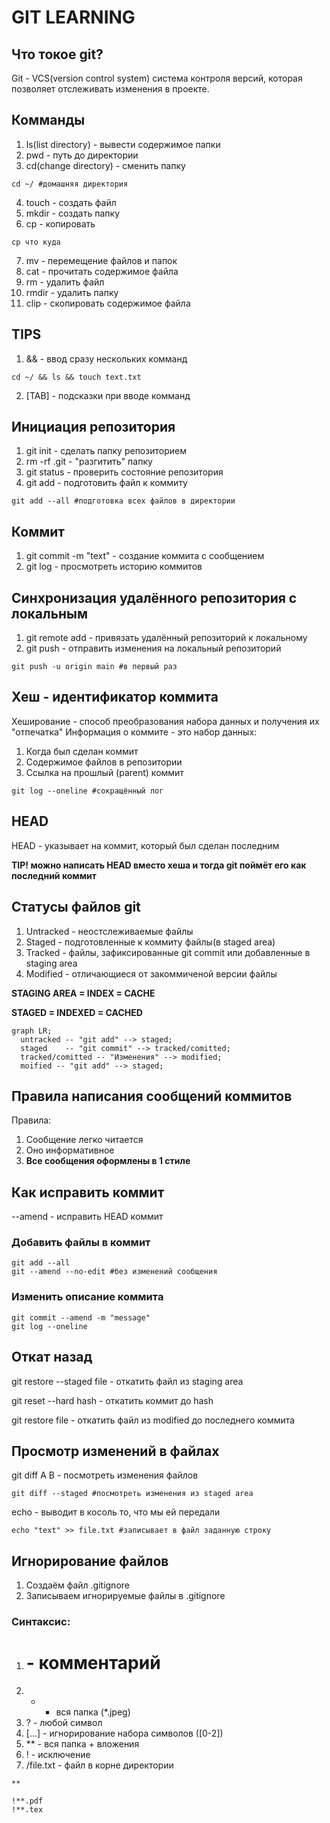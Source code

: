 # GIT LEARNING

## Что токое git?

Git - VCS(version control system) система контроля версий, которая позволяет отслеживать изменения в проекте.

## Комманды

1. ls(list directory) - вывести содержимое папки
2. pwd - путь до директории
3. cd(change directory) - сменить папку
```
cd ~/ #домашняя директория
```
4. touch - создать файл
5. mkdir - создать папку
6. cp - копировать
```
cp что куда
```
7. mv - перемещение файлов и папок
8. cat - прочитать содержимое файла
9. rm - удалить файл
10. rmdir - удалить папку
11. clip - скопировать содержимое файла

## TIPS

1. && - ввод сразу нескольких комманд
```
cd ~/ && ls && touch text.txt
```
2. [TAB] - подсказки при вводе комманд

## Инициация репозитория

1. git init - сделать папку репозиторием
2. rm -rf .git - "разгитить" папку
3. git status - проверить состояние репозитория
4. git add - подготовить файл к коммиту
```
git add --all #подготовка всех файлов в директории
```

## Коммит

1. git commit -m "text" - создание коммита с сообщением
2. git log - просмотреть историю коммитов

## Синхронизация удалённого репозитория с локальным

1. git remote add - привязать удалённый репозиторий к локальному
2. git push  - отправить изменения на локальный репозиторий 
```
git push -u origin main #в первый раз
```
## Хеш - идентификатор коммита

Хеширование - способ преобразования набора данных и получения их "отпечатка"
Информация о коммите - это набор данных:
1. Когда был сделан коммит
2. Содержимое файлов в репозитории
3. Ссылка на прошлый (parent) коммит
```
git log --oneline #сокращённый лог 
```

## HEAD

HEAD - указывает на коммит, который был сделан последним

**TIP! можно написать HEAD вместо хеша и тогда git поймёт его как последний коммит**

## Статусы файлов git

1. Untracked - неостслеживаемые файлы
2. Staged - подготовленные к коммиту файлы(в staged area)
3. Tracked - файлы, зафиксированные git commit или добавленные в staging area
4. Modified - отличающиеся от закоммиченой версии файлы

**STAGING AREA = INDEX = CACHE**

**STAGED = INDEXED = CACHED**

```mermaid
graph LR;
  untracked -- "git add" --> staged;
  staged    -- "git commit" --> tracked/comitted;
  tracked/comitted -- "Изменения" --> modified;
  moified -- "git add" --> staged;
``` 
## Правила написания сообщений коммитов

Правила:
1. Сообщение легко читается
2. Оно информативное
3. **Все сообщения оформлены в 1 стиле**

## Как исправить коммит

--amend - исправить HEAD коммит

### Добавить файлы в коммит

```
git add --all
git --amend --no-edit #без изменений сообщения
```

### Изменить описание коммита

```
git commit --amend -m "message"
git log --oneline
```

## Откат назад 

git restore --staged file - откатить файл из staging area

git reset --hard hash - откатить коммит до hash

git restore file - откатить файл из modified до последнего коммита

## Просмотр изменений в файлах

git diff A B - посмотреть изменения файлов
```
git diff --staged #посмотреть изменения из staged area
```
echo - выводит в косоль то, что мы ей передали
```
echo "text" >> file.txt #записывает в файл заданную строку
```

## Игнорирование файлов

1. Создаём файл .gitignore
2. Записываем игнорируемые файлы в .gitignore

### Синтаксис: 

1. # - комментарий
2. * - вся папка (*.jpeg)
3. ? - любой символ
4. [...] - игнорирование набора символов ([0-2])
5. ** - вся папка + вложения
6. ! - исключение
7. /file.txt - файл в корне директории
```
**

!**.pdf
!**.tex
```